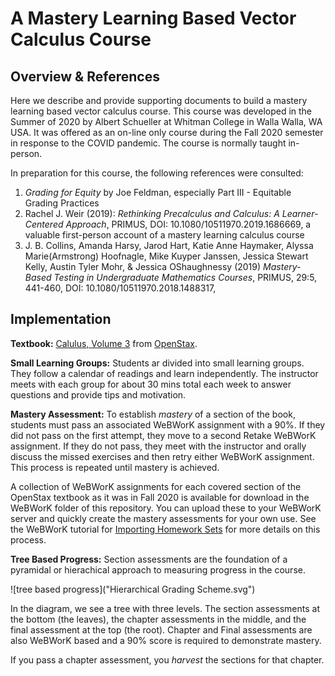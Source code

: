 # A Mastery Learning Based Vector Calculus Course

## Overview & References

Here we describe and provide supporting documents to build a mastery
learning based vector calculus course. This course was developed in the
Summer of 2020 by Albert Schueller at Whitman College in Walla Walla, WA
USA. It was offered as an on-line only course during the Fall 2020 semester
in response to the COVID pandemic. The course is normally taught in-person.

In preparation for this course, the following references were consulted:

1. *Grading for Equity* by Joe Feldman, especially Part III - Equitable
   Grading Practices
1. Rachel J. Weir (2019): *Rethinking Precalculus and Calculus: A
   Learner-Centered Approach*, PRIMUS, DOI: 10.1080/10511970.2019.1686669, a
   valuable first-person account of a mastery learning calculus course
1. J. B. Collins, Amanda Harsy, Jarod Hart, Katie Anne Haymaker, Alyssa
   Marie(Armstrong) Hoofnagle, Mike Kuyper Janssen, Jessica Stewart Kelly,
   Austin Tyler Mohr, & Jessica OShaughnessy (2019) *Mastery-Based Testing
   in Undergraduate Mathematics Courses*, PRIMUS, 29:5, 441-460, DOI:
   10.1080/10511970.2018.1488317, 

## Implementation

**Textbook:** [Calulus, Volume
3](https://openstax.org/details/books/calculus-volume-3) from
[OpenStax](https://openstax.org/).

**Small Learning Groups:** Students ar divided into small learning
groups. They follow a calendar of readings and learn independently. The
instructor meets with each group for about 30 mins total each week to
answer questions and provide tips and motivation.

**Mastery Assessment:** To establish *mastery* of a section of the book,
students must pass an associated WeBWorK assignment with a 90%. If they did
not pass on the first attempt, they move to a second Retake WeBWorK
assignment. If they do not pass, they meet with the instructor and orally
discuss the missed exercises and then retry either WeBWorK assignment. This
process is repeated until mastery is achieved.

A collection of WeBWorK assignments for each covered section of the
OpenStax textbook as it was in Fall 2020 is available for download in the
WeBWorK folder of this repository. You can upload these to your WeBWorK
server and quickly create the mastery assessments for your own use. See the
WeBWorK tutorial for [Importing Homework
Sets](https://webwork.maa.org/wiki/ImportingHomeworkSetsTutorial) for more
details on this process.

**Tree Based Progress:** Section assessments are the foundation of a
pyramidal or hierachical approach to measuring progress in the course.

![tree based progress]("Hierarchical Grading Scheme.svg")

In the diagram, we see a tree with three levels. The section assessments at
the bottom (the leaves), the chapter assessments in the middle, and the
final assessment at the top (the root). Chapter and Final assessments are
also WeBWorK based and a 90% score is required to demonstrate mastery.

If you pass a chapter assessment, you *harvest* the sections for that
chapter.


